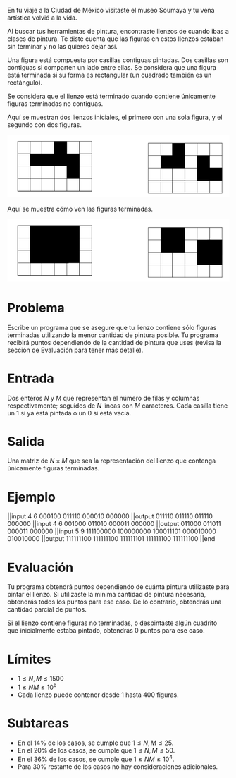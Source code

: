 En tu viaje a la Ciudad de México visitaste el museo Soumaya y tu vena artística volvió a la vida.

Al buscar tus herramientas de pintura, encontraste lienzos de cuando ibas a clases de pintura.
Te diste cuenta que las figuras en estos lienzos estaban sin terminar y no las quieres dejar así.

Una figura está compuesta por casillas contiguas pintadas.
Dos casillas son contiguas si comparten un lado entre ellas.
Se considera que una figura está terminada si su forma es rectangular
(un cuadrado también es un rectángulo).

Se considera que el lienzo está terminado cuando contiene únicamente figuras terminadas no contiguas.

Aquí se muestran dos lienzos iniciales, el primero con una sola figura, y el segundo con dos figuras.

![ejemplo entrada](Figura1.png)

Aquí se muestra cómo ven las figuras terminadas.

![ejemplo salida](Figura2.png)

# Problema

Escribe un programa que se asegure que tu lienzo contiene sólo figuras terminadas utilizando
la menor cantidad de pintura posible.
Tu programa recibirá puntos dependiendo de la cantidad de pintura que uses
(revisa la sección de Evaluación para tener más detalle).

# Entrada

Dos enteros $N$ y $M$ que representan el número de filas y columnas respectivamente;
seguidos de $N$ líneas con $M$ caracteres. Cada casilla tiene un $1$ si ya está pintada o un $0$ si está vacía.

# Salida

Una matriz de $N \times M$ que sea la representación del lienzo que
contenga únicamente figuras terminadas.

# Ejemplo

||input
4 6
000100
011110
000010
000000
||output
011110
011110
011110
000000
||input
4 6
001000
011010
000011
000000
||output
011000
011011
000011
000000
||input
5 9
111100000
100000000
100011101
000010000
010010000
||output
111111100
111111100
111111101
111111100
111111100
||end

# Evaluación

Tu programa obtendrá puntos dependiendo de cuánta pintura utilizaste para pintar el lienzo.
Si utilizaste la mínima cantidad de pintura necesaria, obtendrás todos los puntos para ese caso.
De lo contrario, obtendrás una cantidad parcial de puntos.

Si el lienzo contiene figuras no terminadas,
o despintaste algún cuadrito que inicialmente estaba pintado, obtendrás 0 puntos para ese caso.

# Límites

* $1 \leq N,M \leq 1500$
* $1 \leq NM \leq 10^6$
* Cada lienzo puede contener desde 1 hasta 400 figuras.

# Subtareas

* En el 14% de los casos, se cumple que $1 \leq N,M \leq 25$.
* En el 20% de los casos, se cumple que $1 \leq N,M \leq 50$.
* En el 36% de los casos, se cumple que $1 \leq NM \leq 10^4$.
* Para 30% restante de los casos no hay consideraciones adicionales.
